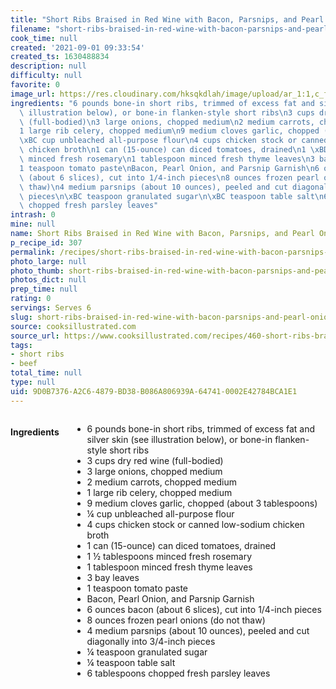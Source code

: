 ```yaml
---
title: "Short Ribs Braised in Red Wine with Bacon, Parsnips, and Pearl Onions"
filename: "short-ribs-braised-in-red-wine-with-bacon-parsnips-and-pearl-onions"
cook_time: null
created: '2021-09-01 09:33:54'
created_ts: 1630488834
description: null
difficulty: null
favorite: 0
image_url: https://res.cloudinary.com/hksqkdlah/image/upload/ar_1:1,c_fill,dpr_2.0,f_auto,fl_lossy.progressive.strip_profile,g_faces:auto,q_auto:low,w_344/41009-sfs-short-ribs-braised-in-red-wine-with-bacon-parsnips-and-pearl-onions-018
ingredients: "6 pounds bone-in short ribs, trimmed of excess fat and silver skin (see\
  \ illustration below), or bone-in flanken-style short ribs\n3 cups dry red wine\
  \ (full-bodied)\n3 large onions, chopped medium\n2 medium carrots, chopped medium\n\
  1 large rib celery, chopped medium\n9 medium cloves garlic, chopped (about 3 tablespoons)\n\
  \xBC cup unbleached all-purpose flour\n4 cups chicken stock or canned low-sodium\
  \ chicken broth\n1 can (15-ounce) can diced tomatoes, drained\n1 \xBD tablespoons\
  \ minced fresh rosemary\n1 tablespoon minced fresh thyme leaves\n3 bay leaves\n\
  1 teaspoon tomato paste\nBacon, Pearl Onion, and Parsnip Garnish\n6 ounces bacon\
  \ (about 6 slices), cut into 1/4-inch pieces\n8 ounces frozen pearl onions (do not\
  \ thaw)\n4 medium parsnips (about 10 ounces), peeled and cut diagonally into 3/4-inch\
  \ pieces\n\xBC teaspoon granulated sugar\n\xBC teaspoon table salt\n6 tablespoons\
  \ chopped fresh parsley leaves"
intrash: 0
mine: null
name: Short Ribs Braised in Red Wine with Bacon, Parsnips, and Pearl Onions
p_recipe_id: 307
permalink: /recipes/short-ribs-braised-in-red-wine-with-bacon-parsnips-and-pearl-onions
photo_large: null
photo_thumb: short-ribs-braised-in-red-wine-with-bacon-parsnips-and-pearl-onions-thumb.jpg
photos_dict: null
prep_time: null
rating: 0
servings: Serves 6
slug: short-ribs-braised-in-red-wine-with-bacon-parsnips-and-pearl-onions
source: cooksillustrated.com
source_url: https://www.cooksillustrated.com/recipes/460-short-ribs-braised-in-red-wine-with-bacon-parsnips-and-pearl-onions?incode=MCSCD00L0&ref=new_search_experience_1&t=1586091052&t=1586091860
tags:
- short ribs
- beef
total_time: null
type: null
uid: 9D0B7376-A2C6-4879-BD38-B086A806939A-64741-0002E42784BCA1E1
---
```

<div class="columns large-7 small-12" id="writeup">	</div><!-- #writeup -->
</div><!-- #row-one -->
<div class="row" id="row-two">	<div class="columns large-4 small-12" id="ingredients"><h4>Ingredients</h4><div class="box box-ingredients content"><ul>
<li>6 pounds bone-in short ribs, trimmed of excess fat and silver skin (see illustration below), or bone-in flanken-style short ribs</li>
<li>3 cups dry red wine (full-bodied)</li>
<li>3 large onions, chopped medium</li>
<li>2 medium carrots, chopped medium</li>
<li>1 large rib celery, chopped medium</li>
<li>9 medium cloves garlic, chopped (about 3 tablespoons)</li>
<li>¼ cup unbleached all-purpose flour</li>
<li>4 cups chicken stock or canned low-sodium chicken broth</li>
<li>1 can (15-ounce) can diced tomatoes, drained</li>
<li>1 ½ tablespoons minced fresh rosemary</li>
<li>1 tablespoon minced fresh thyme leaves</li>
<li>3 bay leaves</li>
<li>1 teaspoon tomato paste</li>
<li>Bacon, Pearl Onion, and Parsnip Garnish</li>
<li>6 ounces bacon (about 6 slices), cut into 1/4-inch pieces</li>
<li>8 ounces frozen pearl onions (do not thaw)</li>
<li>4 medium parsnips (about 10 ounces), peeled and cut diagonally into 3/4-inch pieces</li>
<li>¼ teaspoon granulated sugar</li>
<li>¼ teaspoon table salt</li>
<li>6 tablespoons chopped fresh parsley leaves</li>
</ul>
</div>	</div>	<div class="columns large-6 small-12" id="directions">	</div>